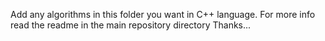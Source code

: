 Add any algorithms in this folder you want in C++ language. For more info read the readme in the main repository directory
Thanks...